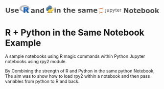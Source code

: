 
 
![Header](./img/r_and_python.jpg)

# R + Python in the Same Notebook Example

A sample notebooks using R magic commands within Python Jupyter notebooks using rpy2 module.  


By Combining the strength of R and Python in the same python Notebook, The aim was to show how to load rpy2 within a notebook and then pass variables from python to R and back.


